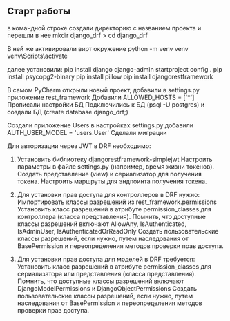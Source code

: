 ## Старт работы

в командной строке создали директорию с названием проекта и перешли в нее
mkdir django_drf > cd django_drf

В ней же активировали вирт окружение
python -m venv venv 
venv\Scripts\activate

далее установили:
pip install django
django-admin startproject config .
pip install psycopg2-binary
pip install pillow
pip install djangorestframework

В самом PyCharm открыли новый проект, добавили в settings.py приложение rest_framework
Добавили ALLOWED_HOSTS = ['*']
Прописали настройки БД
Подключились к БД (psql -U postgres) и создали БД (create database django_drf;)

Создали приложение Users
в настройках settings.py добавили AUTH_USER_MODEL = 'users.User'
Сделали миграции


Для авторизации через JWT в DRF необходимо:
1) Установить библиотеку djangorestframework-simplejwt 
Настроить параметры в файле settings.py (например, время жизни токенов).
Создать представление (view) и сериализатор для получения токена.
Настроить маршруты для эндпоинта получения токена.
 
2) Для установки прав доступа для контроллеров в DRF нужно:
Импортировать классы разрешений из rest_framework.permissions
Установить класс разрешений в атрибуте permission_classes для контроллера (класса представления).
Помнить, что доступные классы разрешений включают AllowAny, IsAuthenticated, IsAdminUser, IsAuthenticatedOrReadOnly
Создать пользовательские классы разрешений, если нужно, путем наследования от BasePermission и переопределения методов проверки прав доступа.

3) Для установки прав доступа для моделей в DRF требуется:
Установить класс разрешений в атрибуте permission_classes для сериализатора или представления (класса представления).
Помнить, что доступные классы разрешений включают DjangoModelPermissions и DjangoObjectPermissions
Создать пользовательские классы разрешений, если нужно, путем наследования от BasePermission и переопределения методов проверки прав доступа.